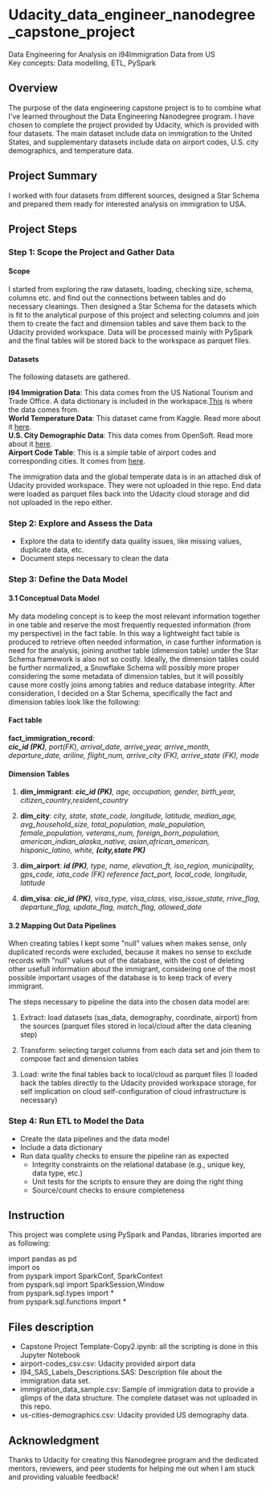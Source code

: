 # Udacity_data_engineer_nanodegree_capstone_project
Data Engineering for Analysis on i94Immigration Data from US      
Key concepts: Data modelling, ETL, PySpark

## Overview    
The purpose of the data engineering capstone project is to to combine what I've learned throughout the Data Engineering Nanodegree program. I have chosen to complete the project provided by Udacity, which is provided with four datasets. The main dataset include data on immigration to the United States, and supplementary datasets include data on airport codes, U.S. city demographics, and temperature data.

## Project Summary
I worked with four datasets from different sources, designed a Star Schema and prepared them ready for interested analysis on immigration to USA. 

## Project Steps
### Step 1: Scope the Project and Gather Data

#### Scope 
I started from exploring the raw datasets, loading, checking size, schema, columns etc. and find out the connections between tables and do necessary cleanings. Then designed a Star Schema for the datasets which is fit to the analytical purpose of this project and selecting columns and join them to create the fact and dimension tables and save them back to the Udacity provided workspace. Data will be processed mainly with PySpark and the final tables will be stored back to the workspace as parquet files.

#### Datasets
The following datasets are gathered. 

**I94 Immigration Data**: This data comes from the US National Tourism and Trade Office. A data dictionary is included in the workspace.[This](https://travel.trade.gov/research/reports/i94/historical/2016.html) is where the data comes from.           
**World Temperature Data**: This dataset came from Kaggle. Read more about it [here](https://www.kaggle.com/berkeleyearth/climate-change-earth-surface-temperature-data).                  
**U.S. City Demographic Data**: This data comes from OpenSoft. Read more about it [here](https://public.opendatasoft.com/explore/dataset/us-cities-demographics/export/).       
**Airport Code Table**: This is a simple table of airport codes and corresponding cities. It comes from [here](https://datahub.io/core/airport-codes#data).

The immigration data and the global temperate data is in an attached disk of Udacity provided workspace. They were not uploaded in thie repo. 
End data were loaded as parquet files back into the Udacity cloud storage and did not uploaded in the repo either.

### Step 2: Explore and Assess the Data
* Explore the data to identify data quality issues, like missing values, duplicate data, etc.
* Document steps necessary to clean the data

### Step 3: Define the Data Model
#### 3.1 Conceptual Data Model    
My data modeling concept is to keep the most relevant information together in one table and reserve the most frequently requested information (from my perspective) in the fact table. In this way a lightweight fact table is produced to retrieve often needed information, in case further information is need for the analysis, joining another table (dimension table) under the Star Schema framework is also not so costly. Ideally, the dimension tables could be further normalized, a Snowflake Schema will possibly more proper considering the some metadata of dimension tables, but it will possibly cause more costly joins among tables and reduce database integrity. After consideration, I decided on a Star Schema, specifically the fact and dimension tables look like the following:       

#### Fact table

__fact_immigration_record__:        
*__cic_id (PK)__, port(FK), arrival_date, arrive_year, arrive_month, departure_date, ariline, flight_num, arrive_city (FK), arrive_state (FK), mode*

#### Dimension Tables   
1. __dim_immigrant__: *__cic_id (PK)__, age, occupation, gender, birth_year, citizen_country,resident_country*

2. __dim_city__: *city, state, state_code, longitude, latitude, median_age, avg_household_size, total_population,
male_population, female_population, veterans_num, foreign_born_population, american_indian_alaska_native, asian,african_american, hispanic_latino, white, __(city,state PK)__*

3. __dim_airport__: *__id (PK)__, type, name, elevation_ft, iso_region, municipality, gps_code, iata_code (FK) reference fact_port, local_code, longitude, latitude*

4. __dim_visa__: *__cic_id (PK)__, visa_type, visa_class, visa_issue_state, rrive_flag, departure_flag, update_flag, match_flag, allowed_date*

#### 3.2 Mapping Out Data Pipelines
When creating tables I kept some "null" values when makes sense, only duplicated records were excluded, because it makes no sense to exclude records with "null" values out of the database, with the cost of deleting other usefull information about the immigrant, considering one of the most possible important usages of the database is to keep track of every immigrant. 

The steps necessary to pipeline the data into the chosen data model are:

1. Extract: load datasets (sas_data, demography, coordinate, airport) from the sources (parquet files stored in local/cloud after the data cleaning step)    

2. Transform: selecting target columns from each data set and join them to compose fact and dimension tables  

3. Load: write the final tables back to local/cloud as parquet files (I loaded back the tables directly to the Udacity provided workspace storage, for self implication on cloud self-configuration of cloud infrastructure is necessary)

### Step 4: Run ETL to Model the Data
* Create the data pipelines and the data model
* Include a data dictionary
* Run data quality checks to ensure the pipeline ran as expected
  * Integrity constraints on the relational database (e.g., unique key, data type, etc.)
  * Unit tests for the scripts to ensure they are doing the right thing
  * Source/count checks to ensure completeness

## Instruction
This project was complete using PySpark and Pandas, libraries imported are as following:

import pandas as pd     
import os      
from pyspark import SparkConf, SparkContext      
from pyspark.sql import SparkSession,Window       
from pyspark.sql.types import *      
from pyspark.sql.functions import *       

## Files description
* Capstone Project Template-Copy2.ipynb: all the scripting is done in this Jupyter Notebook 
* airport-codes_csv.csv: Udacity provided airport data  
* I94_SAS_Labels_Descriptions.SAS: Description file about the immigration data set.
* immigration_data_sample.csv: Sample of immigration data to provide a glimps of the data structure. The complete dataset was not uploaded in this repo.
* us-cities-demographics.csv: Udacity provided US demography data.


## Acknowledgment
Thanks to Udacity for creating this Nanodegree program and the dedicated mentors, reviewers, and peer students for helping me out when I am stuck and providing valuable feedback!
